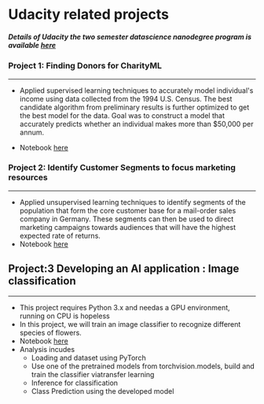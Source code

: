 # Udacity related projects
##### Details of Udacity the two semester datascience nanodegree program is available [here]( https://www.udacity.com/course/data-scientist-nanodegree--nd025)




### Project 1: Finding Donors for CharityML
--------------------------------------------------------------
- Applied supervised learning techniques  to accurately model individual's income using data collected from the 1994 U.S. Census. The best candidate algorithm from preliminary results is further optimized to get the best model for  the data. Goal was to  construct a model that accurately predicts whether an individual makes more than $50,000 per annum.

- Notebook [here](https://nbviewer.jupyter.org/github/leinada/Udacity/blob/master/project1_findingDonors/finding_donors.ipynb)



### Project 2: Identify Customer Segments to focus marketing resources
--------------------------------------------------------------
 - Applied unsupervised learning techniques to identify segments of the population that form the core customer base for a mail-order sales company in Germany. These segments can then be used to direct marketing campaigns towards audiences that will have the highest expected rate of returns.
- Notebook [here](https://nbviewer.jupyter.org/githubleinada/Udacity/blob/master/project2_imageClassifierUsingPyTorch/ImageClassifierProject.ipynb)







## Project:3  Developing an AI application : Image classification
--------------------------------------------------------------
 - This project requires Python 3.x and needas a GPU environment, running on CPU is hopeless
- In this project, we will train an image classifier to recognize different species of flowers.
- Notebook [here](https://github.com/leinada/UD/blob/master/imageClassifierUsing_pytorch/ImageClassifierProject.ipynb)
- Analysis incudes
  * Loading and dataset using PyTorch
  * Use one of the pretrained models from torchvision.models, build and train the classifier viatransfer learning
  * Inference for classification
  * Class Prediction using the developed model